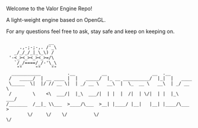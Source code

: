 Welcome to the Valor Engine Repo!

A light-weight engine based on OpenGL.

For any questions feel free to ask,
stay safe and keep on keeping on.

                    __
         .,-;-;-,. /'_\
       _/_/_/_|_\_\) /
     '-<_><_><_><_>=/\
       `/_/====/_/-'\_\
        ""     ""    ""
      ___________          .__          __                 __  .__          
     /   _____/  | __ ____ |  |   _____/  |_ __ __________/  |_|  |   ____  
     \_____  \|  |/ // __ \|  | _/ __ \   __\  |  \_  __ \   __\  | _/ __ \ 
     /        \    <\  ___/|  |_\  ___/|  | |  |  /|  | \/|  | |  |_\  ___/ 
    /_______  /__|_ \\___  >____/\___  >__| |____/ |__|   |__| |____/\___  >
            \/     \/    \/          \/                                  \/ 
